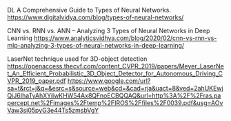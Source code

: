 DL
A Comprehensive Guide to Types of Neural Networks.
https://www.digitalvidya.com/blog/types-of-neural-networks/

CNN vs. RNN vs. ANN – Analyzing 3 Types of Neural Networks in Deep Learning
https://www.analyticsvidhya.com/blog/2020/02/cnn-vs-rnn-vs-mlp-analyzing-3-types-of-neural-networks-in-deep-learning/
 
LaserNet technique used for 3D-object detection
https://openaccess.thecvf.com/content_CVPR_2019/papers/Meyer_LaserNet_An_Efficient_Probabilistic_3D_Object_Detector_for_Autonomous_Driving_CVPR_2019_paper.pdf
https://www.google.com/url?sa=t&rct=j&q=&esrc=s&source=web&cd=&cad=rja&uact=8&ved=2ahUKEwjQiJ6IhaTyAhXYilwKHW54Ax8QFnoECBQQAQ&url=http%3A%2F%2Fras.papercept.net%2Fimages%2Ftemp%2FIROS%2Ffiles%2F0039.pdf&usg=AOvVaw3si05pyG3e44Ts5zmsbVgY
